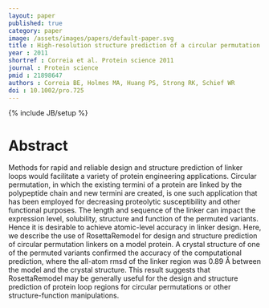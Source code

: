 ```yaml
---
layout: paper
published: true
category: paper
image: /assets/images/papers/default-paper.svg
title : High-resolution structure prediction of a circular permutation loop
year : 2011
shortref : Correia et al. Protein science 2011
journal : Protein science
pmid : 21898647
authors : Correia BE, Holmes MA, Huang PS, Strong RK, Schief WR
doi : 10.1002/pro.725
---
```

{% include JB/setup %}

# Abstract

Methods for rapid and reliable design and structure prediction of linker loops would facilitate a variety of protein engineering applications. Circular permutation, in which the existing termini of a protein are linked by the polypeptide chain and new termini are created, is one such application that has been employed for decreasing proteolytic susceptibility and other functional purposes. The length and sequence of the linker can impact the expression level, solubility, structure and function of the permuted variants. Hence it is desirable to achieve atomic-level accuracy in linker design. Here, we describe the use of RosettaRemodel for design and structure prediction of circular permutation linkers on a model protein. A crystal structure of one of the permuted variants confirmed the accuracy of the computational prediction, where the all-atom rmsd of the linker region was 0.89 Å between the model and the crystal structure. This result suggests that RosettaRemodel may be generally useful for the design and structure prediction of protein loop regions for circular permutations or other structure-function manipulations.
